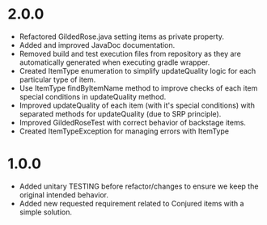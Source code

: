 2.0.0
=====
- Refactored GildedRose.java setting items as private property.
- Added and improved JavaDoc documentation.
- Removed build and test execution files from repository as
  they are automatically generated when executing
  gradle wrapper.
- Created ItemType enumeration to simplify updateQuality logic
  for each particular type of item.
- Use ItemType findByItemName method to improve checks of each
  item special conditions in updateQuality method.
- Improved updateQuality of each item (with it's special conditions)
  with separated methods for updateQuality (due to SRP principle).
- Improved GildedRoseTest with correct behavior of backstage items.
- Created ItemTypeException for managing errors with ItemType


1.0.0
=====
- Added unitary TESTING before refactor/changes to
  ensure we keep the original intended behavior.
- Added new requested requirement related to
  Conjured items with a simple solution.